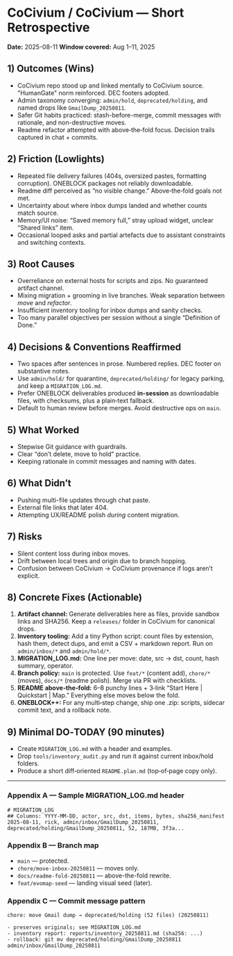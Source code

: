 # CoCivium / CoCivium — Short Retrospective
**Date:** 2025-08-11
**Window covered:** Aug 1–11, 2025

## 1) Outcomes (Wins)
- CoCivium repo stood up and linked mentally to CoCivium source.  "HumanGate" norm reinforced.  DEC footers adopted.
- Admin taxonomy converging: `admin/hold`, `deprecated/holding`, and named drops like `GmailDump_20250811`.
- Safer Git habits practiced: stash-before-merge, commit messages with rationale, and non-destructive moves.
- Readme refactor attempted with above‑the‑fold focus.  Decision trails captured in chat + commits.

## 2) Friction (Lowlights)
- Repeated file delivery failures (404s, oversized pastes, formatting corruption).  ONEBLOCK packages not reliably downloadable.
- Readme diff perceived as “no visible change.”  Above‑the‑fold goals not met.
- Uncertainty about where inbox dumps landed and whether counts match source.
- Memory/UI noise: “Saved memory full,” stray upload widget, unclear “Shared links” item.
- Occasional looped asks and partial artefacts due to assistant constraints and switching contexts.

## 3) Root Causes
- Overreliance on external hosts for scripts and zips.  No guaranteed artifact channel.
- Mixing migration + grooming in live branches.  Weak separation between *move* and *refactor*.
- Insufficient inventory tooling for inbox dumps and sanity checks.
- Too many parallel objectives per session without a single “Definition of Done.”

## 4) Decisions & Conventions Reaffirmed
- Two spaces after sentences in prose.  Numbered replies.  DEC footer on substantive notes.
- Use `admin/hold/` for quarantine, `deprecated/holding/` for legacy parking, and keep a `MIGRATION_LOG.md`.
- Prefer ONEBLOCK deliverables produced **in-session** as downloadable files, with checksums, plus a plain‑text fallback.
- Default to human review before merges.  Avoid destructive ops on `main`.

## 5) What Worked
- Stepwise Git guidance with guardrails.
- Clear “don’t delete, move to hold” practice.
- Keeping rationale in commit messages and naming with dates.

## 6) What Didn’t
- Pushing multi-file updates through chat paste.
- External file links that later 404.
- Attempting UX/README polish *during* content migration.

## 7) Risks
- Silent content loss during inbox moves.
- Drift between local trees and origin due to branch hopping.
- Confusion between CoCivium → CoCivium provenance if logs aren’t explicit.

## 8) Concrete Fixes (Actionable)
1. **Artifact channel:** Generate deliverables here as files, provide sandbox links and SHA256.  Keep a `releases/` folder in CoCivium for canonical drops.
2. **Inventory tooling:** Add a tiny Python script: count files by extension, hash them, detect dups, and emit a CSV + markdown report.  Run on `admin/inbox/*` and `admin/hold/*`.
3. **MIGRATION_LOG.md:** One line per move: date, src → dst, count, hash summary, operator.
4. **Branch policy:** `main` is protected.  Use `feat/*` (content add), `chore/*` (moves), `docs/*` (readme polish).  Merge via PR with checklists.
5. **README above‑the‑fold:** 6–8 punchy lines + 3‑link “Start Here | Quickstart | Map.”  Everything else moves below the fold.
6. **ONEBLOCK++:** For any multi‑step change, ship one .zip: scripts, sidecar commit text, and a rollback note.

## 9) Minimal DO‑TODAY (90 minutes)
- Create `MIGRATION_LOG.md` with a header and examples.
- Drop `tools/inventory_audit.py` and run it against current inbox/hold folders.
- Produce a short diff‑oriented `README.plan.md` (top‑of‑page copy only).

---

### Appendix A — Sample MIGRATION_LOG.md header
```
# MIGRATION_LOG
## Columns: YYYY-MM-DD, actor, src, dst, items, bytes, sha256_manifest
2025-08-11, rick, admin/inbox/GmailDump_20250811, deprecated/holding/GmailDump_20250811, 52, 187MB, 3f3a...
```

### Appendix B — Branch map
- `main` — protected.
- `chore/move-inbox-20250811` — moves only.
- `docs/readme-fold-20250811` — above-the-fold rewrite.
- `feat/evomap-seed` — landing visual seed (later).

### Appendix C — Commit message pattern
```
chore: move Gmail dump → deprecated/holding (52 files) (20250811)

- preserves originals; see MIGRATION_LOG.md
- inventory report: reports/inventory_20250811.md (sha256: ...)
- rollback: git mv deprecated/holding/GmailDump_20250811 admin/inbox/GmailDump_20250811
```

